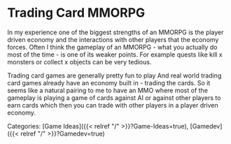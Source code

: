 # Trading Card MMORPG

In my experience one of the biggest strengths of an MMORPG is the player driven
economy and the interactions with other players that the economy forces.  Often
 I think the gameplay of an MMORPG - what you actually do most of the time - is one of its weaker points.
  For example quests like kill x monsters or collect x objects can be very tedious.

Trading card games are generally pretty fun to play
And real world trading card games already have an economy built in - trading the cards.
So it seems like a natural pairing to me to have an MMO where most of the gameplay is playing a game of cards against AI or against other players to earn cards which then you can trade with other players in a player driven economy.

Categories:
[Game Ideas]({{< relref "/" >}}?Game-Ideas=true),
[Gamedev]({{< relref "/" >}}?Gamedev=true)